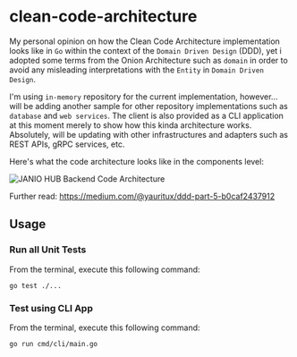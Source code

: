 # clean-code-architecture
My personal opinion on how the Clean Code Architecture implementation looks like in `Go` within the context of the `Domain Driven Design` (DDD), yet i adopted some terms from the Onion Architecture such as `domain` in order to avoid any misleading interpretations with the `Entity` in `Domain Driven Design`.

I'm using `in-memory` repository for the current implementation, however... will be adding another sample for other repository implementations such as `database` and `web services`.
The client is also provided as a CLI application at this moment merely to show how this kinda architecture works. Absolutely, will be updating with other infrastructures and adapters such as REST APIs, gRPC services, etc.

Here's what the code architecture looks like in the components level:

![JANIO HUB Backend Code Architecture](images/janio-clean-code-arch.jpg)

Further read: https://medium.com/@yauritux/ddd-part-5-b0caf2437912

## Usage

### Run all Unit Tests

From the terminal, execute this following command:

`go test ./...`

### Test using CLI App

From the terminal, execute this following command:

`go run cmd/cli/main.go`
